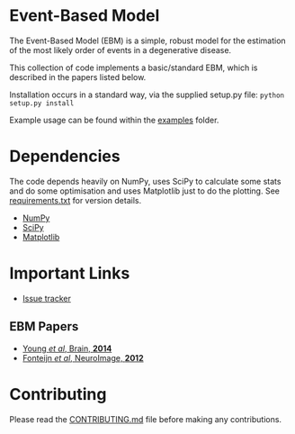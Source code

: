 Event-Based Model
=================

The Event-Based Model (EBM) is a simple, robust model for the estimation of the most likely order of events in a degenerative disease.

This collection of code implements a basic/standard EBM, which is described in the papers listed below.

Installation occurs in a standard way, via the supplied setup.py file: ``python setup.py install``

Example usage can be found within the [examples](examples) folder.

Dependencies
============
The code depends heavily on NumPy, uses SciPy to calculate some stats and do some optimisation and uses Matplotlib just to do the plotting. See [requirements.txt](requirements.txt) for version details.

- [NumPy](https://github.com/numpy/numpy)
- [SciPy](https://github.com/scipy/scipy)
- [Matplotlib](https://github.com/matplotlib/matplotlib)

Important Links
===============

- [Issue tracker](../issues)

EBM Papers
----------
- [Young *et al*, Brain, **2014**](http://brain.oxfordjournals.org/cgi/pmidlookup?view=long&pmid=25012224)
- [Fonteijn *et al*, NeuroImage, **2012**](http://www.sciencedirect.com/science/article/pii/S1053811912000791)

Contributing
============
Please read the [CONTRIBUTING.md](CONTRIBUTING.md) file before making any contributions.
